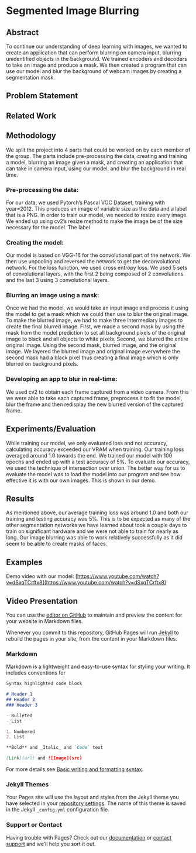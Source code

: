 # Segmented Image Blurring

## Abstract

To continue our understanding of deep learning with images, we wanted to create an application that can perform blurring on camera input, blurring unidentified objects in the background. We trained encoders and decoders to take an image and produce a mask. We then created a program that can use our model and blur the background of webcam images by creating a segmentation mask.

## Problem Statement



## Related Work

## Methodology

We split the project into 4 parts that could be worked on by each member of the group. The parts include pre-processing the data, creating and training a model, blurring an image given a mask, and creating an application that can take in camera input, using our model, and blur the background in real time.

### Pre-processing the data:

For our data, we used Pytorch’s Pascal VOC Dataset, training with year=2012. This produces an image of variable size as the data and a label that is a PNG. In order to train our model, we needed to resize every image. We ended up using cv2’s resize method to make the image be of the size necessary for the model. The label

### Creating the model:

Our model is based on VGG-16 for the convolutional part of the network. We then use unpooling and reversed the network to get the deconvolutional network. For the loss function, we used cross entropy loss. We used 5 sets of convolutional layers, with the first 2 being composed of 2 convolutions and the last 3 using 3 convolutional layers.

### Blurring an image using a mask:

Once we had the model, we would take an input image and process it using the model to get a mask which we could then use to blur the original image. To make the blurred image, we had to make three intermediary images to create the final blurred image. First, we made a second mask by using the mask from the model prediction to set all background pixels of the original image to black and all objects to white pixels. Second, we blurred the entire original image. Using the second mask, blurred image, and the original image. We layered the blurred image and original image everywhere the second mask had a black pixel thus creating a final image which is only blurred on background pixels.

### Developing an app to blur in real-time:

We used cv2 to obtain each frame captured from a video camera. From this we were able to take each captured frame, preprocess it to fit the model, blur the frame and then redisplay the new blurred version of the captured frame.

## Experiments/Evaluation

While training our model, we only evaluated loss and not accuracy, calculating accuracy exceeded our VRAM when training. Our training loss averaged around 1.0 towards the end. We trained our model with 100 epochs and ended up with a test accuracy of 5%. To evaluate our accuracy, we used the technique of intersection over union. The better way for us to evaluate the model was to load the model into our program and see how effective it is with our own images. This is shown in our demo.

## Results

As mentioned above, our average training loss was around 1.0 and both our training and testing accuracy was 5%. This is to be expected as many of the other segmentation networks we have learned about took a couple days to train on significant hardware and we were not able to train for nearly as long. Our image blurring was able to work relatively successfully as it did seem to be able to create masks of faces.



## Examples

Demo video with our model: [https://www.youtube.com/watch?v=dSxqTCrftx8](https://www.youtube.com/watch?v=dSxqTCrftx8)

## Video Presentation




You can use the [editor on GitHub](https://github.com/JefferyT/Image-Segmentation/edit/main/docs/index.md) to maintain and preview the content for your website in Markdown files.

Whenever you commit to this repository, GitHub Pages will run [Jekyll](https://jekyllrb.com/) to rebuild the pages in your site, from the content in your Markdown files.

### Markdown

Markdown is a lightweight and easy-to-use syntax for styling your writing. It includes conventions for

```markdown
Syntax highlighted code block

# Header 1
## Header 2
### Header 3

- Bulleted
- List

1. Numbered
2. List

**Bold** and _Italic_ and `Code` text

[Link](url) and ![Image](src)
```

For more details see [Basic writing and formatting syntax](https://docs.github.com/en/github/writing-on-github/getting-started-with-writing-and-formatting-on-github/basic-writing-and-formatting-syntax).

### Jekyll Themes

Your Pages site will use the layout and styles from the Jekyll theme you have selected in your [repository settings](https://github.com/JefferyT/Image-Segmentation/settings/pages). The name of this theme is saved in the Jekyll `_config.yml` configuration file.

### Support or Contact

Having trouble with Pages? Check out our [documentation](https://docs.github.com/categories/github-pages-basics/) or [contact support](https://support.github.com/contact) and we’ll help you sort it out.
